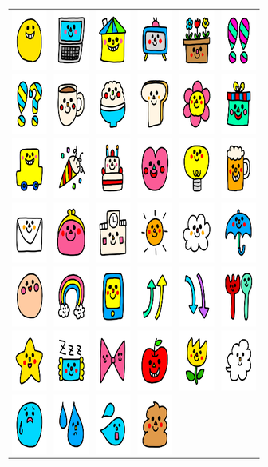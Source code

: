 <table border="0">
  <tr>
    <td align="center">
      <img src="../../image/Set667/001.png" height="120" width="120" />
    </td>
    <td align="center">
      <img src="../../image/Set667/002.png" height="120" width="120" />
    </td>
    <td align="center">
      <img src="../../image/Set667/003.png" height="120" width="120" />
    </td>
    <td align="center">
      <img src="../../image/Set667/004.png" height="120" width="120" />
    </td>
    <td align="center">
      <img src="../../image/Set667/005.png" height="120" width="120" />
    </td>
    <td align="center">
      <img src="../../image/Set667/006.png" height="120" width="120" />
    </td>
  </tr>
  <tr>
    <td align="center">
      <img src="../../image/Set667/007.png" height="120" width="120" />
    </td>
    <td align="center">
      <img src="../../image/Set667/008.png" height="120" width="120" />
    </td>
    <td align="center">
      <img src="../../image/Set667/009.png" height="120" width="120" />
    </td>
    <td align="center">
      <img src="../../image/Set667/010.png" height="120" width="120" />
    </td>
    <td align="center">
      <img src="../../image/Set667/011.png" height="120" width="120" />
    </td>
    <td align="center">
      <img src="../../image/Set667/012.png" height="120" width="120" />
    </td>
  </tr>
  <tr>
    <td align="center">
      <img src="../../image/Set667/013.png" height="120" width="120" />
    </td>
    <td align="center">
      <img src="../../image/Set667/014.png" height="120" width="120" />
    </td>
    <td align="center">
      <img src="../../image/Set667/015.png" height="120" width="120" />
    </td>
    <td align="center">
      <img src="../../image/Set667/016.png" height="120" width="120" />
    </td>
    <td align="center">
      <img src="../../image/Set667/017.png" height="120" width="120" />
    </td>
    <td align="center">
      <img src="../../image/Set667/018.png" height="120" width="120" />
    </td>
  </tr>
  <tr>
    <td align="center">
      <img src="../../image/Set667/019.png" height="120" width="120" />
    </td>
    <td align="center">
      <img src="../../image/Set667/020.png" height="120" width="120" />
    </td>
    <td align="center">
      <img src="../../image/Set667/021.png" height="120" width="120" />
    </td>
    <td align="center">
      <img src="../../image/Set667/022.png" height="120" width="120" />
    </td>
    <td align="center">
      <img src="../../image/Set667/023.png" height="120" width="120" />
    </td>
    <td align="center">
      <img src="../../image/Set667/024.png" height="120" width="120" />
    </td>
  </tr>
  <tr>
    <td align="center">
      <img src="../../image/Set667/025.png" height="120" width="120" />
    </td>
    <td align="center">
      <img src="../../image/Set667/026.png" height="120" width="120" />
    </td>
    <td align="center">
      <img src="../../image/Set667/027.png" height="120" width="120" />
    </td>
    <td align="center">
      <img src="../../image/Set667/028.png" height="120" width="120" />
    </td>
    <td align="center">
      <img src="../../image/Set667/029.png" height="120" width="120" />
    </td>
    <td align="center">
      <img src="../../image/Set667/030.png" height="120" width="120" />
    </td>
  </tr>
  <tr>
    <td align="center">
      <img src="../../image/Set667/031.png" height="120" width="120" />
    </td>
    <td align="center">
      <img src="../../image/Set667/032.png" height="120" width="120" />
    </td>
    <td align="center">
      <img src="../../image/Set667/033.png" height="120" width="120" />
    </td>
    <td align="center">
      <img src="../../image/Set667/034.png" height="120" width="120" />
    </td>
    <td align="center">
      <img src="../../image/Set667/035.png" height="120" width="120" />
    </td>
    <td align="center">
      <img src="../../image/Set667/036.png" height="120" width="120" />
    </td>
  </tr>
  <tr>
    <td align="center">
      <img src="../../image/Set667/037.png" height="120" width="120" />
    </td>
    <td align="center">
      <img src="../../image/Set667/038.png" height="120" width="120" />
    </td>
    <td align="center">
      <img src="../../image/Set667/039.png" height="120" width="120" />
    </td>
    <td align="center">
      <img src="../../image/Set667/040.png" height="120" width="120" />
    </td>
  </tr>
</table>
